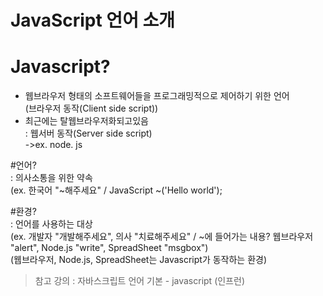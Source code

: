 JavaScript 언어 소개
====================
# Javascript?   
- 웹브라우저 형태의 소프트웨어들을 프로그래밍적으로 제어하기 위한 언어   
(브라우저 동작(Client side script))
- 최근에는 탈웹브라우저화되고있음   
: 웹서버 동작(Server side script)   
->ex. node. js

#언어?   
: 의사소통을 위한 약속   
(ex. 한국어 "~해주세요" / JavaScript ~('Hello world');

#환경?   
: 언어를 사용하는 대상   
(ex. 개발자 "개발해주세요", 의사 "치료해주세요" / ~에 들어가는 내용? 웹브라우저 "alert", Node.js "write", SpreadSheet "msgbox")   
(웹브라우저, Node.js, SpreadSheet는 Javascript가 동작하는 환경)

> 참고 강의 : 자바스크립트 언어 기본 - javascript (인프런)
> 
